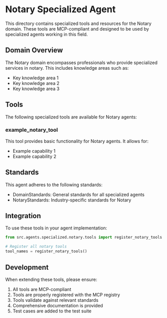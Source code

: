 # Notary Specialized Agent

This directory contains specialized tools and resources for the Notary domain. These tools are MCP-compliant and designed to be used by specialized agents working in this field.

## Domain Overview

The Notary domain encompasses professionals who provide specialized services in notary. This includes knowledge areas such as:

- Key knowledge area 1
- Key knowledge area 2
- Key knowledge area 3

## Tools

The following specialized tools are available for Notary agents:

### example_notary_tool

This tool provides basic functionality for Notary agents. It allows for:

- Example capability 1
- Example capability 2

## Standards

This agent adheres to the following standards:

- DomainStandards: General standards for all specialized agents
- NotaryStandards: Industry-specific standards for Notary

## Integration

To use these tools in your agent implementation:

```python
from src.agents.specialized.notary.tools import register_notary_tools

# Register all notary tools
tool_names = register_notary_tools()
```

## Development

When extending these tools, please ensure:

1. All tools are MCP-compliant
2. Tools are properly registered with the MCP registry
3. Tools validate against relevant standards
4. Comprehensive documentation is provided
5. Test cases are added to the test suite
